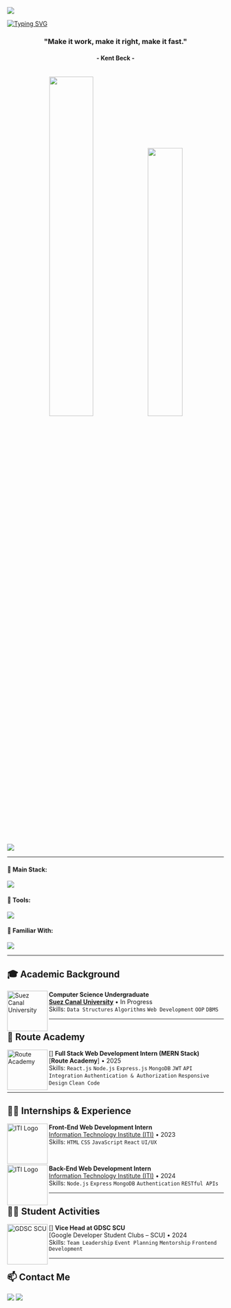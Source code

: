 <img src="https://github.com/Anmol-Baranwal/Cool-GIFs-For-GitHub/assets/74038190/d48893bd-0757-481c-8d7e-ba3e163feae7" />
<br/>

[![Typing SVG](https://readme-typing-svg.herokuapp.com?color=87B2BB&size=35&center=true&vCenter=true&width=1000&lines=As-Salamu+Alaykum!;My+name+is+Ziad+Elsayed+Ibrahem;Welcome+to+my+GitHub+account)](https://git.io/typing-svg)

<h3 align="center">"Make it work, make it right, make it fast."</h3>
<h4 align="center">- Kent Beck -</h4>

<br/>

<div align="center">
  <img width="45%" src="https://github-readme-streak-stats.herokuapp.com?user=ZiadElsayed01&theme=radical&date_format=j%20M%5B%20Y%5D" />
  <img width="40%" src="https://github-readme-stats.vercel.app/api/top-langs/?username=ZiadElsayed01&layout=compact&theme=radical" />
</div>

<br/>

![](https://komarev.com/ghpvc/?username=ZiadElsayed01)

---

#### 🚀 Main Stack:
<img src="https://skillicons.dev/icons?i=html,css,sass,bootstrap,tailwind,react,nextjs,nestjs,nodejs,express,mongodb,mysql" />

#### 🔧 Tools:
<img src="https://skillicons.dev/icons?i=vscode,visualstudio,git,github,postman,docker,figma" />

#### 📘 Familiar With:
<img src="https://skillicons.dev/icons?i=js,ts,cpp,vercel" />

---

## 🎓 Academic Background

[<img align="left" height="94px" width="94px" alt="Suez Canal University" src="https://scu.eg/storage/2023/03/%D8%AC%D8%A7%D9%85%D8%B9%D8%A9-%D9%82%D9%86%D8%A7%D8%A9-%D8%A7%D9%84%D8%B3%D9%88%D9%8A%D8%B3.png"/>](https://suez.edu.eg/ar/en/)
**Computer Science Undergraduate**  
[**Suez Canal University**](https://suez.edu.eg/ar/en/) • In Progress  
Skills: `Data Structures` `Algorithms` `Web Development` `OOP` `DBMS`

---

## 🏫 Route Academy

[<img align="left" height="94px" width="94px" alt="Route Academy" src="https://yt3.googleusercontent.com/ytc/AIdro_krEjITi07cOEBrX0041BBduaCdRKLUO4o6MmV6C5VfiJo=s160-c-k-c0x00ffffff-no-rj"/>]
**Full Stack Web Development Intern (MERN Stack)**  
[**Route Academy**] • 2025  
Skills: `React.js` `Node.js` `Express.js` `MongoDB` `JWT` `API Integration` `Authentication & Authorization` `Responsive Design` `Clean Code`

---

## 🧑‍💼 Internships & Experience

[<img align="left" height="94px" width="94px" alt="ITI Logo" src="https://agri.sohag-univ.edu.eg/main/wp-content/uploads/2019/03/AgriIti.jpg"/>](https://www.iti.gov.eg/)
**Front-End Web Development Intern**  
[Information Technology Institute (ITI)](https://iti.gov.eg/home) • 2023  
Skills: `HTML` `CSS` `JavaScript` `React` `UI/UX`

<br>

[<img align="left" height="94px" width="94px" alt="ITI Logo" src="https://agri.sohag-univ.edu.eg/main/wp-content/uploads/2019/03/AgriIti.jpg"/>](https://www.iti.gov.eg/)
**Back-End Web Development Intern**  
[Information Technology Institute (ITI)](https://iti.gov.eg/home) • 2024  
Skills: `Node.js` `Express` `MongoDB` `Authentication` `RESTful APIs`

---

## 🧑‍💻 Student Activities

[<img align="left" height="94px" width="94px" alt="GDSC SCU" src="https://encrypted-tbn0.gstatic.com/images?q=tbn:ANd9GcSiCV-atssgHLlGfIl8pCaB3NsDGzgGl_DMtQ&s"/>]
**Vice Head at GDSC SCU**  
[Google Developer Student Clubs – SCU] • 2024  
Skills: `Team Leadership` `Event Planning` `Mentorship` `Frontend Development`

---

## 📫 Contact Me

<div>
  <a href="mailto:ziadelsayed046@gmail.com"><img src="https://img.shields.io/badge/Gmail-D14836?style=for-the-badge&logo=gmail&logoColor=white" /></a>
  <a href="https://www.linkedin.com/in/ziad-el-sayed-1b0939233/"><img src="https://img.shields.io/badge/-LinkedIn-%230077B5?style=for-the-badge&logo=linkedin&logoColor=white" /></a>
</div>

